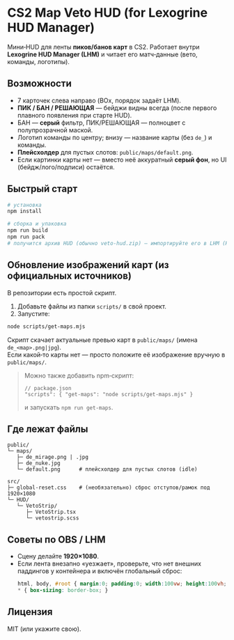 # CS2 Map Veto HUD (for Lexogrine HUD Manager)

Мини‑HUD для ленты **пиков/банов карт** в CS2. Работает внутри **Lexogrine HUD Manager (LHM)** и читает его матч‑данные (вето, команды, логотипы).

## Возможности
- 7 карточек слева направо (BOx, порядок задаёт LHM).
- **ПИК / БАН / РЕШАЮЩАЯ** — бейджи видны всегда (после первого плавного появления при старте HUD).
- БАН — **серый** фильтр, ПИК/РЕШАЮЩАЯ — полноцвет с полупрозрачной маской.
- Логотип команды по центру; внизу — название карты (без `de_`) и команды.
- **Плейсхолдер** для пустых слотов: `public/maps/default.png`.
- Если картинки карты нет — вместо неё аккуратный **серый фон**, но UI (бейдж/лого/подписи) остаётся.

## Быстрый старт
```bash
# установка
npm install

# сборка и упаковка
npm run build
npm run pack
# получится архив HUD (обычно veto-hud.zip) — импортируйте его в LHM (HUDs → Import)
```

## Обновление изображений карт (из официальных источников)
В репозитории есть простой скрипт.

1) Добавьте файлы из папки `scripts/` в свой проект.  
2) Запустите:
```bash
node scripts/get-maps.mjs
```
Скрипт скачает актуальные превью карт в `public/maps/` (имена `de_<map>.png|jpg`).  
Если какой‑то карты нет — просто положите её изображение вручную в `public/maps/`.

> Можно также добавить npm‑скрипт:
> ```jsonc
> // package.json
> "scripts": { "get-maps": "node scripts/get-maps.mjs" }
> ```
> и запускать `npm run get-maps`.

## Где лежат файлы
```
public/
└─ maps/
   ├─ de_mirage.png | .jpg
   ├─ de_nuke.jpg
   └─ default.png      # плейсхолдер для пустых слотов (idle)

src/
├─ global-reset.css    # (необязательно) сброс отступов/рамок под 1920×1080
└─ HUD/
   └─ VetoStrip/
      ├─ VetoStrip.tsx
      └─ vetostrip.scss
```

## Советы по OBS / LHM
- Сцену делайте **1920×1080**.
- Если лента внезапно «уезжает», проверьте, что нет внешних паддингов у контейнера и включён глобальный сброс:
  ```css
  html, body, #root { margin:0; padding:0; width:100vw; height:100vh; overflow:hidden; }
  * { box-sizing: border-box; }
  ```

## Лицензия
MIT (или укажите свою).
